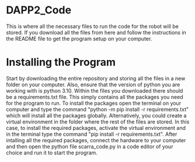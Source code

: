 # DAPP2_Code
This is where all the necessary files to run the code for the robot will be stored. If you download all the files from here and follow the instructions in the README file to get the program setup on your computer.

# Installing the Program
Start by downloading the entire repository and storing all the files in a new folder on your computer. Also, ensure that the version of python you are working with is python 3.10. Within the files you downloaded there should be a requirements.txt file. This simply contains all the packages you need for the program to run. To install the packages open the terminal on your computer and type the command "python -m pip install -r requirements.txt" which will install all the packages globally. Alternatively, you could create a virtual environment in the folder where the rest of the files are stored. In this case, to install the required packages, activate the virtual environment and in the terminal type the command "pip install -r requirements.txt". After intalling all the required packages, connect the hardware to your computer and then open the python file scarra_code.py in a code editor of your choice and run it to start the program.
